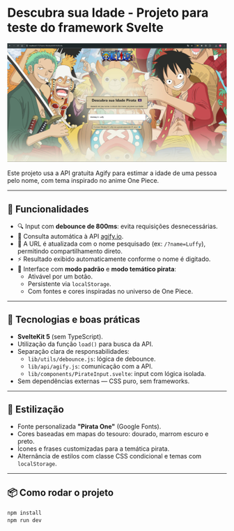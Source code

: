 # Descubra sua Idade - Projeto para teste do framework Svelte

![Banner One Piece](static/banner.png)

Este projeto usa a API gratuita Agify para estimar a idade de uma pessoa pelo nome, com tema inspirado no anime One Piece.

---

## 🚀 Funcionalidades

- 🔍 Input com **debounce de 800ms**: evita requisições desnecessárias.
- 📡 Consulta automática à API [agify.io](https://agify.io/).
- 🔗 A URL é atualizada com o nome pesquisado (ex: `/?name=Luffy`), permitindo compartilhamento direto.
- ⚡ Resultado exibido automaticamente conforme o nome é digitado.
- 💄 Interface com **modo padrão** e **modo temático pirata**:
  - Ativável por um botão.
  - Persistente via `localStorage`.
  - Com fontes e cores inspiradas no universo de One Piece.

---

## 🧱 Tecnologias e boas práticas

- **SvelteKit 5** (sem TypeScript).
- Utilização da função `load()` para busca da API.
- Separação clara de responsabilidades:
  - `lib/utils/debounce.js`: lógica de debounce.
  - `lib/api/agify.js`: comunicação com a API.
  - `lib/components/PirateInput.svelte`: input com lógica isolada.
- Sem dependências externas — CSS puro, sem frameworks.

---

## 🎨 Estilização

- Fonte personalizada **"Pirata One"** (Google Fonts).
- Cores baseadas em mapas do tesouro: dourado, marrom escuro e preto.
- Ícones e frases customizadas para a temática pirata.
- Alternância de estilos com classe CSS condicional e temas com `localStorage`.

---

## 📦 Como rodar o projeto

```bash
npm install
npm run dev
